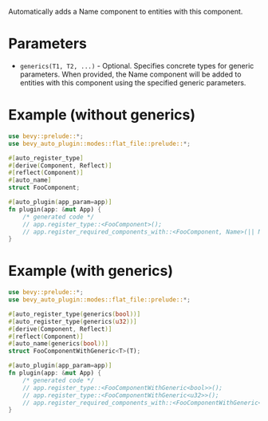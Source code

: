 Automatically adds a Name component to entities with this component.

# Parameters
- `generics(T1, T2, ...)` - Optional. Specifies concrete types for generic parameters.
  When provided, the Name component will be added to entities with this component
  using the specified generic parameters.

# Example (without generics)
```rust
use bevy::prelude::*;
use bevy_auto_plugin::modes::flat_file::prelude::*;

#[auto_register_type]
#[derive(Component, Reflect)]
#[reflect(Component)]
#[auto_name]
struct FooComponent;

#[auto_plugin(app_param=app)]
fn plugin(app: &mut App) {
    /* generated code */
    // app.register_type::<FooComponent>();
    // app.register_required_components_with::<FooComponent, Name>(|| Name::new("FooComponent"));
}
```

# Example (with generics)
```rust
use bevy::prelude::*;
use bevy_auto_plugin::modes::flat_file::prelude::*;

#[auto_register_type(generics(bool))]
#[auto_register_type(generics(u32))]
#[derive(Component, Reflect)]
#[reflect(Component)]
#[auto_name(generics(bool))]
struct FooComponentWithGeneric<T>(T);

#[auto_plugin(app_param=app)]
fn plugin(app: &mut App) {
    /* generated code */
    // app.register_type::<FooComponentWithGeneric<bool>>();
    // app.register_type::<FooComponentWithGeneric<u32>>();
    // app.register_required_components_with::<FooComponentWithGeneric<bool>, Name>(|| Name::new("FooComponentWithGeneric<bool>"));
}
```